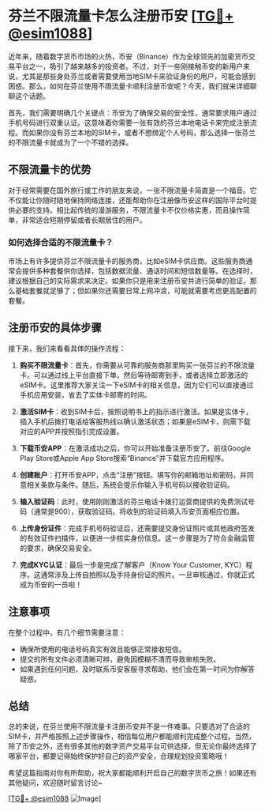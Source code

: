 # 芬兰不限流量卡怎么注册币安 [[TG💪+ @esim1088](https://t.me/s/esim1088)]

近年来，随着数字货币市场的火热，币安（Binance）作为全球领先的加密货币交易平台之一，吸引了越来越多的投资者。不过，对于一些刚接触币安的新用户来说，尤其是那些身处芬兰或者需要使用当地SIM卡来验证身份的用户，可能会感到困惑。那么，如何在芬兰使用不限流量卡顺利注册币安呢？今天，我们就来详细聊聊这个话题。

首先，我们需要明确几个关键点：币安为了确保交易的安全性，通常要求用户通过手机号码进行双重认证。这意味着你需要一张有效的芬兰本地电话卡来完成注册流程。而如果你没有芬兰本地的SIM卡，或者不想绑定个人号码，那么选择一张芬兰的不限流量卡就成为了一个不错的选择。

## 不限流量卡的优势

对于经常需要在国外旅行或工作的朋友来说，一张不限流量卡简直是一个福音。它不仅能让你随时随地保持网络连接，还能帮助你在注册像币安这样的国际平台时提供必要的支持。相比起传统的漫游服务，不限流量卡不仅价格实惠，而且操作简单，非常适合短期停留或者长期居住的用户。

### 如何选择合适的不限流量卡？

市场上有许多提供芬兰不限流量卡的服务商，比如eSIM卡供应商。这些服务商通常会提供多种套餐供你选择，包括数据流量、通话时间和短信数量等。在选择时，建议根据自己的实际需求来决定。如果你只是用来注册币安并进行简单的验证，那么基础套餐就足够了；但如果你还需要日常上网冲浪，可能就需要考虑更高配置的套餐。

## 注册币安的具体步骤

接下来，我们来看看具体的操作流程：

1. **购买不限流量卡**：首先，你需要从可靠的服务商那里购买一张芬兰的不限流量卡。可以通过线上平台直接下单，然后等待邮寄到手，或者选择立即激活的eSIM卡。这里推荐大家关注一下eSIM卡的相关信息，因为它们可以直接通过手机应用安装，省去了实体卡邮寄的时间。

2. **激活SIM卡**：收到SIM卡后，按照说明书上的指示进行激活。如果是实体卡，插入手机后拨打电话给客服热线以确认激活状态；如果是eSIM卡，则需下载对应的APP并按照指引完成设置。

3. **下载币安APP**：在激活成功之后，你可以开始准备注册币安了。前往Google Play Store或Apple App Store搜索“Binance”并下载官方应用程序。

4. **创建账户**：打开币安APP，点击“注册”按钮。填写你的邮箱地址和密码，并同意相关条款与条件。随后，系统会提示你输入手机号码以接收验证码。

5. **输入验证码**：此时，使用刚刚激活的芬兰电话卡拨打运营商提供的免费测试号码（通常是900），获取验证码。将收到的验证码填入币安页面相应位置。

6. **上传身份证件**：完成手机号码验证后，还需要提交身份证照片或其他政府签发的有效证件扫描件，以便进一步核实身份信息。这一步骤是为了符合金融监管的要求，确保交易安全。

7. **完成KYC认证**：最后一步是完成了解客户（Know Your Customer, KYC）程序。这通常涉及上传自拍照以及手持身份证的照片。一旦审核通过，你就正式成为币安的一员啦！

## 注意事项

在整个过程中，有几个细节需要注意：

- 确保所使用的电话号码真实有效且能够正常接收短信。
- 提交的所有文件必须清晰可辨，避免因模糊不清而导致审核失败。
- 如果遇到任何问题，及时联系币安客服寻求帮助，他们会在第一时间为你解答疑惑。

## 总结

总的来说，在芬兰使用不限流量卡注册币安并不是一件难事。只要选对了合适的SIM卡，并严格按照上述步骤操作，相信每位用户都能顺利完成整个过程。当然，除了币安之外，还有很多其他的数字资产交易平台可供选择，但无论你最终选择了哪家平台，都要记得始终保护好自己的资产安全，合理规划投资策略哦！

希望这篇指南对你有所帮助，祝大家都能顺利开启自己的数字货币之旅！如果还有其他疑问，欢迎随时留言讨论~

[[TG💪+ @esim1088](https://t.me/s/esim1088) ![Image](https://i.postimg.cc/4NQfJmqS/Snipaste-2025-05-13-00-14-12.png)]